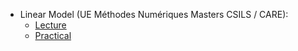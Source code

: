 <!-- - [Multiple testing](slides/multiple_testing.html) -->
- Linear Model (UE Méthodes Numériques Masters CSILS / CARE):
    - [Lecture](slides/MethNum_LinearModel.pdf)
    - [Practical](slides/MethNum_LinearModel_TP.html)
